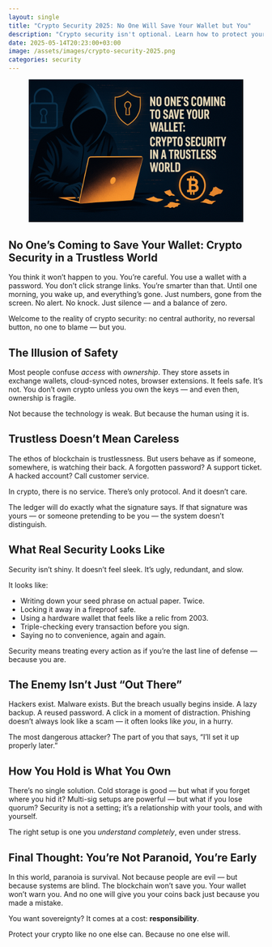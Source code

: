 ```yaml
---
layout: single
title: "Crypto Security 2025: No One Will Save Your Wallet but You"
description: "Crypto security isn't optional. Learn how to protect your digital assets when trust disappears and the only shield left is your own caution."
date: 2025-05-14T20:23:00+03:00
image: /assets/images/crypto-security-2025.png
categories: security
---
```


<figure style="text-align: center;">
  <img src="/assets/images/crypto-security-2025.png" alt="Crypto Security 2025: No One Will Save Your Wallet but You" width="1024" style="max-width:100%; height:auto;" />
</figure>

<h2>No One’s Coming to Save Your Wallet: Crypto Security in a Trustless World</h2>

<p>You think it won’t happen to you. You’re careful. You use a wallet with a password. You don’t click strange links. You’re smarter than that. Until one morning, you wake up, and everything’s gone. Just numbers, gone from the screen. No alert. No knock. Just silence — and a balance of zero.</p>

<p>Welcome to the reality of crypto security: no central authority, no reversal button, no one to blame — but you.</p>

<h2>The Illusion of Safety</h2>

<p>Most people confuse <em>access</em> with <em>ownership</em>. They store assets in exchange wallets, cloud-synced notes, browser extensions. It feels safe. It’s not. You don’t own crypto unless you own the keys — and even then, ownership is fragile.</p>

<p>Not because the technology is weak. But because the human using it is.</p>

<h2>Trustless Doesn’t Mean Careless</h2>

<p>The ethos of blockchain is trustlessness. But users behave as if someone, somewhere, is watching their back. A forgotten password? A support ticket. A hacked account? Call customer service.</p>

<p>In crypto, there is no service. There’s only protocol. And it doesn’t care.</p>

<p>The ledger will do exactly what the signature says. If that signature was yours — or someone pretending to be you — the system doesn’t distinguish.</p>

<h2>What Real Security Looks Like</h2>

<p>Security isn’t shiny. It doesn’t feel sleek. It’s ugly, redundant, and slow.</p>

<p>It looks like:</p>

<ul>
  <li>Writing down your seed phrase on actual paper. Twice.</li>
  <li>Locking it away in a fireproof safe.</li>
  <li>Using a hardware wallet that feels like a relic from 2003.</li>
  <li>Triple-checking every transaction before you sign.</li>
  <li>Saying no to convenience, again and again.</li>
</ul>

<p>Security means treating every action as if you’re the last line of defense — because you are.</p>

<h2>The Enemy Isn’t Just “Out There”</h2>

<p>Hackers exist. Malware exists. But the breach usually begins inside. A lazy backup. A reused password. A click in a moment of distraction. Phishing doesn’t always look like a scam — it often looks like <em>you</em>, in a hurry.</p>

<p>The most dangerous attacker? The part of you that says, “I’ll set it up properly later.”</p>

<h2>How You Hold is What You Own</h2>

<p>There’s no single solution. Cold storage is good — but what if you forget where you hid it? Multi-sig setups are powerful — but what if you lose quorum? Security is not a setting; it’s a relationship with your tools, and with yourself.</p>

<p>The right setup is one you <em>understand completely</em>, even under stress.</p>

<h2>Final Thought: You’re Not Paranoid, You’re Early</h2>

<p>In this world, paranoia is survival. Not because people are evil — but because systems are blind. The blockchain won’t save you. Your wallet won’t warn you. And no one will give you your coins back just because you made a mistake.</p>

<p>You want sovereignty? It comes at a cost: <strong>responsibility</strong>.</p>

<p>Protect your crypto like no one else can. Because no one else will.</p>
